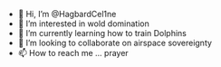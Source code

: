 - 👋 Hi, I’m @HagbardCel1ne
- 👀 I’m interested in wold domination
- 🌱 I’m currently learning how to train Dolphins
- 💞️ I’m looking to collaborate on airspace sovereignty
- 📫 How to reach me ... prayer

<!---
HagbardCel1ne/HagbardCel1ne is a ✨ special ✨ repository because its `README.md` (this file) appears on your GitHub profile.
You can click the Preview link to take a look at your changes.
--->
